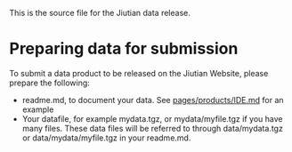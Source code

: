 This is the source file for the Jiutian data release.

# Preparing data for submission

To submit a data product to be released on the Jiutian Website, please prepare the following:

- readme.md, to document your data. See [pages/products/IDE.md](https://github.com/Kambrian/JiutianDR/blob/main/pages/products/IDE.md) for an example
- Your datafile, for example mydata.tgz, or mydata/myfile.tgz if you have many files. These data files will be referred to through data/mydata.tgz or data/mydata/myfile.tgz in your readme.md. 
